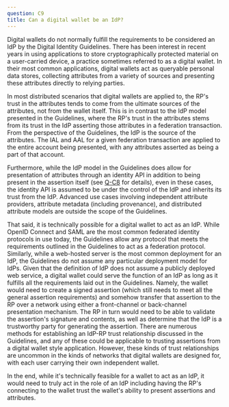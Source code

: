 ```yaml
---
question: C9
title: Can a digital wallet be an IdP?
---
```


Digital wallets do not normally fulfill the requirements to be considered an IdP by the Digital Identity Guidelines. There has been interest in recent years in using applications to store cryptographically protected material on a user-carried device, a practice sometimes referred to as a digital wallet.  In their most common applications, digital wallets act as queryable personal data stores, collecting attributes from a variety of sources and presenting these attributes directly to relying parties.

In most distributed scenarios that digital wallets are applied to, the RP's trust in the attributes tends to come from the ultimate sources of the attributes, not from the wallet itself. This is in contrast to the IdP model presented in the Guidelines, where the RP's trust in the attributes stems from its trust in the IdP asserting those attributes in a federation transaction. From the perspective of the Guidelines, the IdP is the source of the attributes. The IAL and AAL for a given federation transaction are applied to the entire account being presented, with any attributes asserted as being a part of that account.

Furthermore, while the IdP model in the Guidelines does allow for presentation of attributes through an identity API in addition to being present in the assertion itself (see [Q-C8](#q-c8) for details), even in these cases, the identity API is assumed to be under the control of the IdP and inherits its trust from the IdP. Advanced use cases involving independent attribute providers, attribute metadata (including provenance), and distributed attribute models are outside the scope of the Guidelines.

That said, it is technically possible for a digital wallet to act as an IdP. While OpenID Connect and SAML are the most common federated identity protocols in use today, the Guidelines allow any protocol that meets the requirements outlined in the Guidelines to act as a federation protocol. Similarly, while a web-hosted server is the most common deployment for an IdP, the Guidelines do not assume any particular deployment model for IdPs. Given that the definition of IdP does not assume a publicly deployed web service, a digital wallet could serve the function of an IdP as long as it fulfills all the requirements laid out in the Guidelines. Namely, the wallet would need to create a signed assertion (which still needs to meet all the general assertion requirements) and somehow transfer that assertion to the RP over a network using either a front-channel or back-channel presentation mechanism. The RP in turn would need to be able to validate the assertion's signature and contents, as well as determine that the IdP is a trustworthy party for generating the assertion. There are numerous methods for establishing an IdP-RP trust relationship discussed in the Guidelines, and any of these could be applicable to trusting assertions from a digital wallet style application. However, these kinds of trust relationships are uncommon in the kinds of networks that digital wallets are designed for, with each user carrying their own independent wallet.

In the end, while it's technically feasible for a wallet to act as an IdP, it would need to truly act in the role of an IdP including having the RP's connecting to the wallet trust the wallet's ability to present assertions and attributes.
